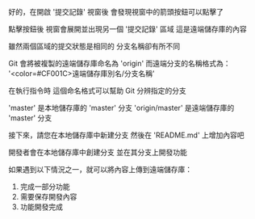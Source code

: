 好的，在開啟 '提交記錄' 視窗後
會發現視窗中的箭頭按鈕可以點擊了

點擊按鈕後
視窗會展開並出現另一個 '提交記錄' 區域
這是遠端儲存庫的內容

雖然兩個區域的提交狀態是相同的
分支名稱卻有所不同

Git 會將被複製的遠端儲存庫命名為 'origin'
而遠端分支的名稱格式為：
'<color=#CF001C>遠端儲存庫別名/分支名稱</color>'

在執行指令時
這個命名格式可以幫助
Git 分辨指定的分支

'master' 是本地儲存庫的 'master' 分支
'origin/master' 是遠端儲存庫的 'master' 分支
 
接下來，請您在本地儲存庫中新建分支
然後在 'README.md' 上增加內容吧

開發者會在本地儲存庫中創建分支
並在其分支上開發功能

如果遇到以下情況之一，就可以將內容上傳到遠端儲存庫：
1. 完成一部分功能
2. 需要保存開發內容
3. 功能開發完成